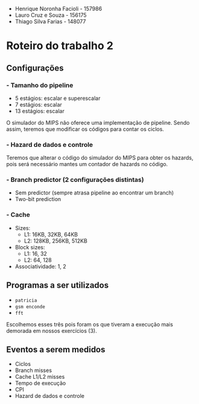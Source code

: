 - Henrique Noronha Facioli - 157986
- Lauro Cruz e Souza - 156175
- Thiago Silva Farias - 148077

# Roteiro do trabalho 2

## Configurações
### - Tamanho do pipeline
- 5 estágios: escalar e superescalar
- 7 estágios: escalar
- 13 estágios: escalar

O simulador do MIPS não oferece uma implementação de pipeline. Sendo assim, teremos que modificar os códigos para contar os ciclos.

### - Hazard de dados e controle
Teremos que alterar o código do simulador do MIPS para obter os hazards, pois será necessário mantes um contador de hazards no código.

### - Branch predictor (2 configurações distintas)
- Sem predictor (sempre atrasa pipeline ao encontrar um branch)
- Two-bit prediction

### - Cache
- Sizes:
    - L1: 16KB, 32KB, 64KB
    - L2: 128KB, 256KB, 512KB
- Block sizes:
    - L1: 16, 32
    - L2: 64, 128
- Associatividade: 1, 2

## Programas a ser utilizados
- `patricia`
- `gsm enconde`
- `fft`

Escolhemos esses três pois foram os que tiveram a execução mais demorada em nossos exercícios (3).

## Eventos a serem medidos
- Ciclos
- Branch misses
- Cache L1/L2 misses
- Tempo de execução
- CPI
- Hazard de dados e controle
